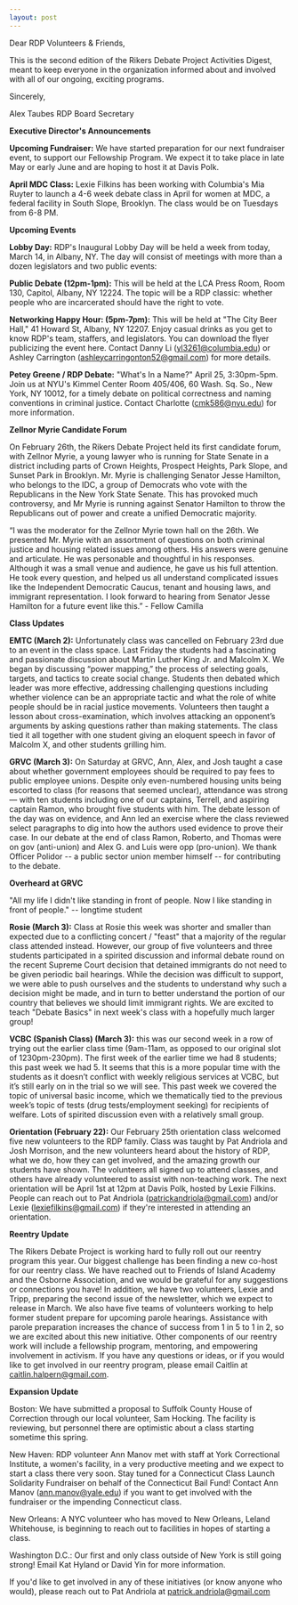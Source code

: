 ```yaml
---
layout: post
---
```

Dear RDP Volunteers & Friends,

This is the second edition of the Rikers Debate Project Activities Digest, meant to keep everyone in the organization informed about and involved with all of our ongoing, exciting programs.

Sincerely,

Alex Taubes
RDP Board Secretary

**Executive Director's Announcements**

**Upcoming Fundraiser:** We have started preparation for our next fundraiser event, to support our Fellowship Program. We expect it to take place in late May or early June and are hoping to host it at Davis Polk.

**April MDC Class:** Lexie Filkins has been working with Columbia's Mia Ruyter to launch a 4-6 week debate class in April for women at MDC, a federal facility in South Slope, Brooklyn. The class would be on Tuesdays from 6-8 PM.

**Upcoming Events**

**Lobby Day:** RDP's Inaugural Lobby Day will be held a week from today, March 14, in Albany, NY. The day will consist of meetings with more than a dozen legislators and two public events:

**Public Debate (12pm-1pm):** This will be held at the LCA Press Room, Room 130, Capitol, Albany, NY 12224. The topic will be a RDP classic: whether people who are incarcerated should have the right to vote.

**Networking Happy Hour: (5pm-7pm):** This will be held at "The City Beer Hall," 41 Howard St, Albany, NY 12207. Enjoy casual drinks as you get to know RDP's team, staffers, and legislators.
You can download the flyer publicizing the event here. Contact Danny Li  (yl3261@columbia.edu) or Ashley Carrington (ashleycarringonton52@gmail.com) for more details.

**Petey Greene / RDP Debate:** "What's In a Name?" April 25, 3:30pm-5pm. Join us at NYU's Kimmel Center Room 405/406, 60 Wash. Sq. So., New York, NY 10012, for a timely debate on political correctness and naming conventions in criminal justice. Contact Charlotte (cmk586@nyu.edu) for more information.

**Zellnor Myrie Candidate Forum**

On February 26th, the Rikers Debate Project held its first candidate forum, with Zellnor Myrie, a young lawyer who is running for State Senate in a district including parts of Crown Heights, Prospect Heights, Park Slope, and Sunset Park in Brooklyn. Mr. Myrie is challenging Senator Jesse Hamilton, who belongs to the IDC, a group of Democrats who vote with the Republicans in the New York State Senate. This has provoked much controversy, and Mr Myrie is running against Senator Hamilton to throw the Republicans out of power and create a unified Democratic majority.

“I was the moderator for the Zellnor Myrie town hall on the 26th. We presented Mr. Myrie with an assortment of questions on both criminal justice and housing related issues among others. His answers were genuine and articulate. He was personable and thoughtful in his responses. Although it was a small venue and audience, he gave us his full attention. He took every question, and helped us all understand complicated issues like the Independent Democratic Caucus, tenant and housing laws, and immigrant representation. I look forward to hearing from Senator Jesse Hamilton for a future event like this.”
      - Fellow Camilla

**Class Updates**

**EMTC (March 2):** Unfortunately class was cancelled on February 23rd due to an event in the class space. Last Friday the students had a fascinating and passionate discussion about Martin Luther King Jr. and Malcolm X. We began by discussing “power mapping,” the process of selecting goals, targets, and tactics to create social change. Students then debated which leader was more effective, addressing challenging questions including whether violence can be an appropriate tactic and what the role of white people should be in racial justice movements. Volunteers then taught a lesson about cross-examination, which involves attacking an opponent’s arguments by asking questions rather than making statements. The class tied it all together with one student giving an eloquent speech in favor of Malcolm X, and other students grilling him.

**GRVC (March 3):** On Saturday at GRVC, Ann, Alex, and Josh taught a case about whether government employees should be required to pay fees to public employee unions. Despite only even-numbered housing units being escorted to class (for reasons that seemed unclear), attendance was strong— with ten students including one of our captains, Terrell, and aspiring captain Ramon, who brought five students with him. The debate lesson of the day was on evidence, and Ann led an exercise where the class reviewed select paragraphs to dig into how the authors used evidence to prove their case. In our debate at the end of class Ramon, Roberto, and Thomas were on gov (anti-union) and Alex G. and Luis were opp (pro-union). We thank Officer Polidor -- a public sector union member himself -- for contributing to the debate. 

**Overheard at GRVC**

"All my life I didn't like standing in front of people. Now I like standing in front of people." -- longtime student

**Rosie (March 3):** Class at Rosie this week was shorter and smaller than expected due to a conflicting concert / "feast" that a majority of the regular class attended instead. However, our group of five volunteers and three students participated in a spirited discussion and informal debate round on the recent Supreme Court decision that detained immigrants do not need to be given periodic bail hearings. While the decision was difficult to support, we were able to push ourselves and the students to understand why such a decision might be made, and in turn to better understand the portion of our country that believes we should limit immigrant rights. We are excited to teach "Debate Basics" in next week's class with a hopefully much larger group!

**VCBC (Spanish Class) (March 3):** this was our second week in a row of trying out the earlier class time (9am-11am, as opposed to our original slot of 1230pm-230pm). The first week of the earlier time we had 8 students; this past week we had 5. It seems that this is a more popular time with the students as it doesn’t conflict with weekly religious services at VCBC, but it’s still early on in the trial so we will see. This past week we covered the topic of universal basic income, which we thematically tied to the previous week’s topic of tests (drug tests/employment seeking) for recipients of welfare. Lots of spirited discussion even with a relatively small group. 

**Orientation (February 22):** Our February 25th orientation class welcomed five new volunteers to the RDP family. Class was taught by Pat Andriola and Josh Morrison, and the new volunteers heard about the history of RDP, what we do, how they can get involved, and the amazing growth our students have shown. The volunteers all signed up to attend classes, and others have already volunteered to assist with non-teaching work. The next orientation will be April 1st at 12pm at Davis Polk, hosted by Lexie Filkins. People can reach out to Pat Andriola (patrickandriola@gmail.com) and/or Lexie (lexiefilkins@gmail.com) if they're interested in attending an orientation.

**Reentry Update**

The Rikers Debate Project is working hard to fully roll out our reentry program this year. Our biggest challenge has been finding a new co-host for our reentry class. We have reached out to Friends of Island Academy and the Osborne Association, and we would be grateful for any suggestions or connections you have! In addition, we have two volunteers, Lexie and Tripp, preparing the second issue of the newsletter, which we expect to release in March. We also have five teams of volunteers working to help former student prepare for upcoming parole hearings. Assistance with parole preparation increases the chance of success from 1 in 5 to 1 in 2, so we are excited about this new initiative. Other components of our reentry work will include a fellowship program, mentoring, and empowering involvement in activism. If you have any questions or ideas, or if you would like to get involved in our reentry program, please email Caitlin at caitlin.halpern@gmail.com.

**Expansion Update**

Boston: We have submitted a proposal to Suffolk County House of Correction through our local volunteer, Sam Hocking. The facility is reviewing, but personnel there are optimistic about a class starting sometime this spring.

New Haven: RDP volunteer Ann Manov met with staff at York Correctional Institute, a women's facility, in a very productive meeting and we expect to start a class there very soon. Stay tuned for a Connecticut Class Launch Solidarity Fundraiser on behalf of the Connecticut Bail Fund! Contact Ann Manov (ann.manov@yale.edu) if you want to get involved with the fundraiser or the impending Connecticut class.

New Orleans: A NYC volunteer who has moved to New Orleans, Leland Whitehouse, is beginning to reach out to facilities in hopes of starting a class.

Washington D.C.: Our first and only class outside of New York is still going strong! Email Kat Hyland or David Yin for more information.

If you'd like to get involved in any of these initiatives (or know anyone who would), please reach out to Pat Andriola at patrick.andriola@gmail.com
